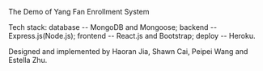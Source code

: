 The Demo of Yang Fan Enrollment System

Tech stack: database -- MongoDB and Mongoose; backend -- Express.js(Node.js); frontend -- React.js and Bootstrap; deploy -- Heroku.

Designed and implemented by Haoran Jia, Shawn Cai, Peipei Wang and Estella Zhu.

